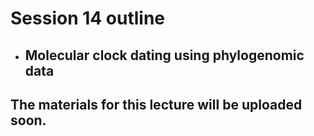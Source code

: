 # Session 14 outline

* ## Molecular clock dating using phylogenomic data
## The materials for this lecture will be uploaded soon.
